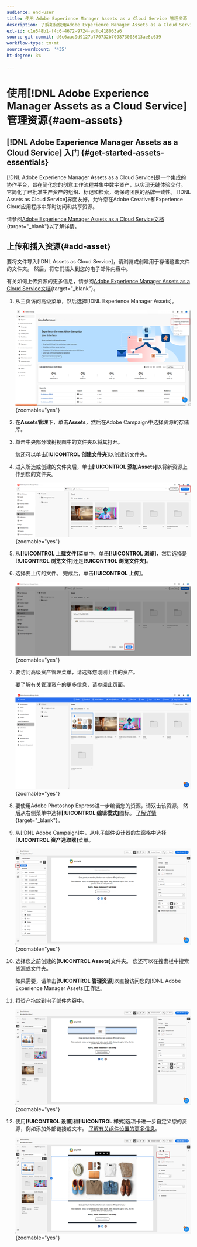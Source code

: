 ```yaml
---
audience: end-user
title: 使用 Adobe Experience Manager Assets as a Cloud Service 管理资源
description: 了解如何使用Adobe Experience Manager Assets as a Cloud Service管理资源
exl-id: c1e548b1-f4c6-4672-9724-edfc418063a6
source-git-commit: d6c6aac9d9127a770732b709873008613ae8c639
workflow-type: tm+mt
source-wordcount: '435'
ht-degree: 3%

---
```


# 使用[!DNL Adobe Experience Manager Assets as a Cloud Service]管理资源{#aem-assets}

## [!DNL Adobe Experience Manager Assets as a Cloud Service] 入门 {#get-started-assets-essentials}

[!DNL Adobe Experience Manager Assets as a Cloud Service]是一个集成的协作平台，旨在简化您的创意工作流程并集中数字资产，以实现无缝体验交付。 它简化了已批准生产资产的组织、标记和检索，确保跨团队的品牌一致性。 [!DNL Assets as Cloud Service]界面友好，允许您在Adobe Creative和Experience Cloud应用程序中即时访问和共享资源。

请参阅[Adobe Experience Manager Assets as a Cloud Service文档](https://experienceleague.adobe.com/docs/experience-manager-cloud-service/content/assets/home.html?lang=zh-Hans){target="_blank"}以了解详情。

## 上传和插入资源{#add-asset}

要将文件导入[!DNL Assets as Cloud Service]，请浏览或创建用于存储这些文件的文件夹。 然后，将它们插入到您的电子邮件内容中。

有关如何上传资源的更多信息，请参阅[Adobe Experience Manager Assets as a Cloud Service文档](https://experienceleague.adobe.com/docs/experience-manager-cloud-service/content/assets/assets-view/add-delete-assets-view.html?lang=zh-Hans){target="_blank"}。

1. 从主页访问高级菜单，然后选择[!DNL Experience Manager Assets]。

   ![显示Adobe Experience Manager Assets中高级菜单的屏幕截图](assets/assets_1.png){zoomable="yes"}

1. 在&#x200B;**Assets管理**&#x200B;下，单击&#x200B;**Assets**，然后在Adobe Campaign中选择资源的存储库。

1. 单击中央部分或树视图中的文件夹以将其打开。

   您还可以单击&#x200B;**[!UICONTROL 创建文件夹]**&#x200B;以创建新文件夹。

1. 进入所选或创建的文件夹后，单击&#x200B;**[!UICONTROL 添加Assets]**&#x200B;以将新资源上传到您的文件夹。

   ![显示Adobe Experience Manager Assets中的“添加Assets”选项的屏幕截图](assets/assets_2.png){zoomable="yes"}

1. 从&#x200B;**[!UICONTROL 上载文件]**&#x200B;菜单中，单击&#x200B;**[!UICONTROL 浏览]**，然后选择是&#x200B;**[!UICONTROL 浏览文件]**&#x200B;还是&#x200B;**[!UICONTROL 浏览文件夹]**。

1. 选择要上传的文件。 完成后，单击&#x200B;**[!UICONTROL 上传]**。

   ![显示Adobe Experience Manager Assets中文件上传过程的屏幕截图](assets/assets_3.png){zoomable="yes"}

1. 要访问高级资产管理菜单，请选择您刚刚上传的资产。

   要了解有关管理资产的更多信息，请参阅此[页面](https://experienceleague.adobe.com/docs/experience-manager-cloud-service/content/assets/assets-view/manage-organize-assets-view.html?lang=zh-Hans)。

   ![显示Adobe Experience Manager Assets中高级资源管理菜单的屏幕截图](assets/assets_4.png){zoomable="yes"}

1. 要使用Adobe Photoshop Express进一步编辑您的资源，请双击该资源。 然后从右侧菜单中选择&#x200B;**[!UICONTROL 编辑模式]**&#x200B;图标。 [了解详情](https://experienceleague.adobe.com/docs/experience-manager-cloud-service/content/assets/assets-view/edit-images-assets-view.html?lang=zh-Hans#edit-using-express){target="_blank"}。

1. 从[!DNL Adobe Campaign]中，从电子邮件设计器的左窗格中选择&#x200B;**[!UICONTROL 资产选取器]**&#x200B;菜单。

   ![显示Adobe Campaign中的“资产选取器”菜单的屏幕截图](assets/assets_6.png){zoomable="yes"}

1. 选择您之前创建的&#x200B;**[!UICONTROL Assets]**&#x200B;文件夹。 您还可以在搜索栏中搜索资源或文件夹。

   如果需要，请单击&#x200B;**[!UICONTROL 管理资源]**&#x200B;以直接访问您的[!DNL Adobe Experience Manager Assets]工作区。

1. 将资产拖放到电子邮件内容中。

   ![显示Adobe Campaign中资源的拖放功能的屏幕快照](assets/assets_5.png){zoomable="yes"}

1. 使用&#x200B;**[!UICONTROL 设置]**&#x200B;和&#x200B;**[!UICONTROL 样式]**&#x200B;选项卡进一步自定义您的资源，例如添加外部链接或文本。 [了解有关组件设置的更多信息](../email/content-components.md)。

   ![显示Adobe Campaign中的资源自定义选项的屏幕截图](assets/assets_7.png){zoomable="yes"}